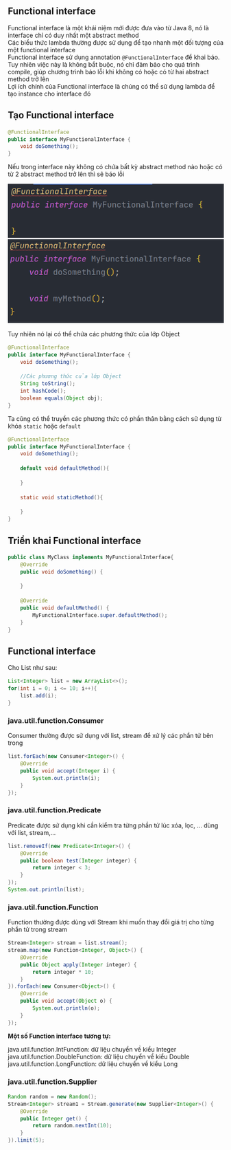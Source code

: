 ## Functional interface  
Functional interface là một khái niệm mới được đưa vào từ Java 8, nó là interface chỉ có duy nhất một abstract method  
Các biểu thức lambda thường được sử dụng để tạo nhanh một đối tượng của một functional interface  
Functional interface sử dụng annotation `@FunctionalInterface` để khai báo. Tuy nhiên việc này là không bắt buộc, nó chỉ đảm bảo cho quá trình compile, giúp chương trình báo lỗi khi không có hoặc có từ hai abstract method trở lên  
Lợi ích chính của Functional interface là chúng có thể sử dụng lambda để tạo instance cho interface đó  

## Tạo Functional interface   
```java  
@FunctionalInterface
public interface MyFunctionalInterface {
    void doSomething();
}
```  
Nếu trong interface này không có chứa bất kỳ abstract method nào hoặc có từ 2 abstract method trở lên thì sẽ báo lỗi  

![image](../image/functional_interface_1.png)  
![image](../image/functional_interface_2.png)  

Tuy nhiên nó lại có thể chứa các phương thức của lớp Object  
```java
@FunctionalInterface
public interface MyFunctionalInterface {
    void doSomething();

    //Các phương thức của lớp Object
    String toString();
    int hashCode();
    boolean equals(Object obj);
}
```  
Ta cũng có thể truyền các phương thức có phần thân bằng cách sử dụng từ khóa `static` hoặc `default`  
```java
@FunctionalInterface
public interface MyFunctionalInterface {
    void doSomething();

    default void defaultMethod(){
        
    }
    
    static void staticMethod(){
        
    }
}
```  

## Triển khai Functional interface 
```java
public class MyClass implements MyFunctionalInterface{
    @Override
    public void doSomething() {

    }

    @Override
    public void defaultMethod() {
        MyFunctionalInterface.super.defaultMethod();
    }
}
```  

## Functional interface  
Cho List như sau:  
```java
List<Integer> list = new ArrayList<>();
for(int i = 0; i <= 10; i++){
    list.add(i);
}
```  

### java.util.function.Consumer  

Consumer thường được sử dụng với list, stream để xử lý các phần tử bên trong  

```java
list.forEach(new Consumer<Integer>() {
    @Override
    public void accept(Integer i) {
        System.out.println(i);
    }
});
```  

### java.util.function.Predicate

Predicate được sử dụng khi cần kiểm tra từng phần tử lúc xóa, lọc, ... dùng với list, stream,...
```java
list.removeIf(new Predicate<Integer>() {
    @Override
    public boolean test(Integer integer) {
        return integer < 3;
    }
});
System.out.println(list);
```

### java.util.function.Function
Function thường được dùng với Stream khi muốn thay đổi giá trị cho từng phần tử trong stream

```java
Stream<Integer> stream = list.stream();
stream.map(new Function<Integer, Object>() {
    @Override
    public Object apply(Integer integer) {
        return integer * 10;
    }
}).forEach(new Consumer<Object>() {
    @Override
    public void accept(Object o) {
        System.out.println(o);
    }
});
```

**Một số Function interface tương tự:**

java.util.function.IntFunction: dữ liệu chuyển về kiểu Integer
java.util.function.DoubleFunction: dữ liệu chuyển về kiểu Double
java.util.function.LongFunction: dữ liệu chuyển về kiểu Long

### java.util.function.Supplier

```java
Random random = new Random();
Stream<Integer> stream1 = Stream.generate(new Supplier<Integer>() {
    @Override
    public Integer get() {
        return random.nextInt(10);
    }
}).limit(5);
```